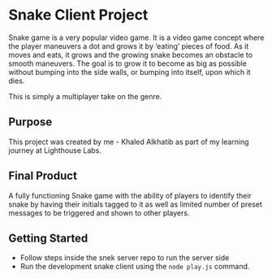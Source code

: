 # Snake Client Project

Snake game is a very popular video game. It is a video game concept where the player maneuvers a dot and grows it by ‘eating’ pieces of food. As it moves and eats, it grows and the growing snake becomes an obstacle to smooth maneuvers. The goal is to grow it to become as big as possible without bumping into the side walls, or bumping into itself, upon which it dies.

This is simply a multiplayer take on the genre.

## Purpose

This project was created by me - Khaled Alkhatib as part of my learning journey at Lighthouse Labs.

## Final Product

A fully functioning Snake game with the ability of players to identify their snake by having their initials tagged to it as well as 
limited number of preset messages to be triggered and shown to other players.


## Getting Started

- Follow steps inside the snek server repo to run the server side
- Run the development snake client using the `node play.js` command.